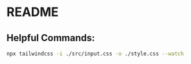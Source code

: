 # README

## Helpful Commands:
```bash
npx tailwindcss -i ./src/input.css -o ./style.css --watch
```